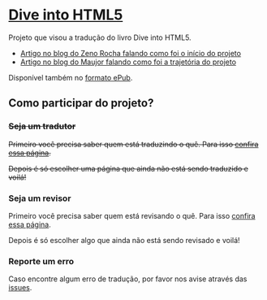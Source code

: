 # [Dive into HTML5](http://diveintohtml5.com.br/)

Projeto que visou a tradução do livro Dive into HTML5.

* [Artigo no blog do Zeno Rocha falando como foi o início do projeto](http://blog.zenorocha.com/post/11610181684/era-uma-vez-uma-referencia-chamada-dive-into-html5)
* [Artigo no blog do Maujor falando como foi a trajetória do projeto](http://www.maujor.com/blog/2012/12/02/dive-into-html5-100-traduzido/)

Disponível também no [formato ePub](http://readlists.com/6d1a2c53/).

## Como participar do projeto?

### ~~Seja um tradutor~~

~~Primeiro você precisa saber quem está traduzindo o quê. Para isso [confira essa página](https://github.com/zenorocha/diveintohtml5/wiki/Tradu%C3%A7%C3%A3o).~~

~~Depois é só escolher uma página que ainda não está sendo traduzido e voilá!~~

### Seja um revisor

Primeiro você precisa saber quem está revisando o quê. Para isso [confira essa página](https://github.com/zenorocha/diveintohtml5/wiki/Revis%C3%A3o).

Depois é só escolher algo que ainda não está sendo revisado e voilá!

### Reporte um erro

Caso encontre algum erro de tradução, por favor nos avise através das [issues](https://github.com/zenorocha/diveintohtml5/issues).